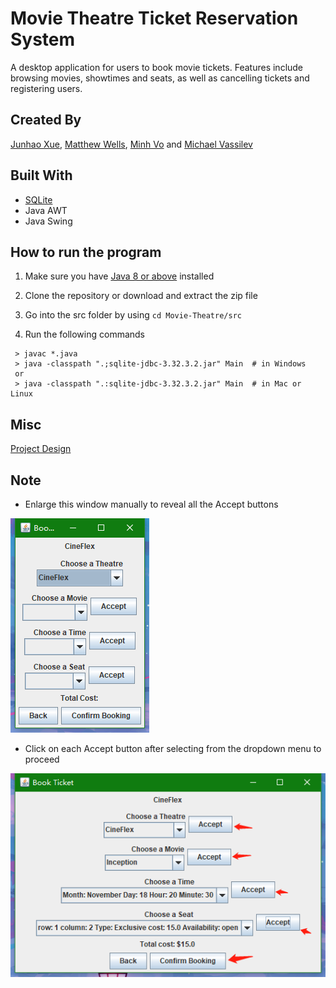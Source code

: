 # Movie Theatre Ticket Reservation System

 A desktop application for users to book movie tickets. Features include browsing movies, showtimes and seats, as well as cancelling tickets and registering users.
## Created By 
[Junhao Xue](mailto:junhao.xue1@ucalgary.ca), [Matthew Wells](mailto:matthew.wells@ucalgary.ca), [Minh Vo](mailto:minh.vo1@ucalgary.ca) and [Michael Vassilev](mailto:michael.vassilev1@ucalgary.ca)		

## Built With
- [SQLite](https://www.sqlite.org/index.html)
- Java AWT
- Java Swing

## How to run the program

 1. Make sure you have <a href="https://www.java.com/en/" target="_blank">Java 8 or above</a> installed   

 2. Clone the repository or download and extract the zip file

 3. Go into the src folder by using `cd Movie-Theatre/src`

 4. Run the following commands

```
 > javac *.java
 > java -classpath ".;sqlite-jdbc-3.32.3.2.jar" Main  # in Windows
 or
 > java -classpath ".:sqlite-jdbc-3.32.3.2.jar" Main  # in Mac or Linux
 ```
## Misc

 <a href="https://drive.google.com/file/d/1sqLznk7D9tr4kuc9-wXQiNdsSN9OsM5t/view?usp=sharing" target="_blank">Project Design</a>

## Note

 - Enlarge this window manually to reveal all the Accept buttons

 ![Booking](/assets/image/booking.png)

 - Click on each Accept button after selecting from the dropdown menu to proceed

 ![accept](/assets/image/accept.png)

